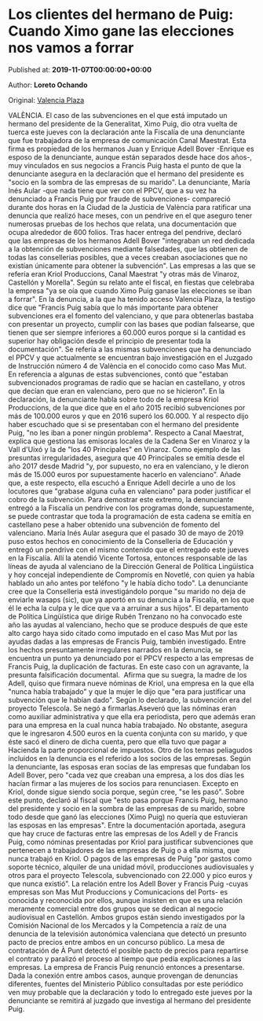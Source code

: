
# Los clientes del hermano de Puig: Cuando Ximo gane las elecciones nos vamos a forrar

Published at: **2019-11-07T00:00:00+00:00**

Author: **Loreto Ochando**

Original: [Valencia Plaza](https://valenciaplaza.com/los-clientes-hermano-puig-cuando-ximo-puig-gane-las-elecciones-nos-vamos-a-forrar)

VALÈNCIA. El caso de las subvenciones en el que está imputado un hermano del presidente de la Generalitat, Ximo Puig, dio otra vuelta de tuerca este jueves con la declaración ante la Fiscalía de una denunciante que fue trabajadora de la empresa de comunicación Canal Maestrat. Esta firma es propiedad de los hermanos Juan y Enrique Adell Bover -Enrique es esposo de la denunciante, aunque están separados desde hace dos años-, muy vinculados en sus negocios a Francis Puig hasta el punto de que la denunciante asegura en la declaración que el hermano del presidente es "socio en la sombra de las empresas de su marido".
La denunciante, María Inés Aular -que nada tiene que ver con el PPCV, que a su vez ha denunciado a Francis Puig por fraude de subvenciones- compareció durante dos horas en la Ciudad de la Justicia de València para ratificar una denuncia que realizó hace meses, con un pendrive en el que aseguro tener numerosas pruebas de los hechos que relata, una documentación que ocupa alrededor de 600 folios.
Tras hacer entrega del pendrive, declaró que las empresas de los hermanos Adell Bover "integraban un red dedicada a la obtención de subvenciones mediante falsedades, que las obtienen de todas las consellerias posibles, que a veces creaban asociaciones que no existían únicamente para obtener la subvención". Las empresas a las que se refería eran Kriol Produccions, Canal Maestrat "y otras más de Vinaroz, Castellón y Morella". Según su relato ante el fiscal, en fiestas que celebraba la empresa "ya se oía que cuando Ximo Puig ganase las elecciones se iban a forrar".
En la denuncia, a la que ha tenido acceso Valencia Plaza, la testigo dice que "Francis Puig sabía que lo más importante para obtener subvenciones era el fomento del valenciano, y que para obtenerlas bastaba con presentar un proyecto, cumplir con las bases que podían falsearse, que tienen que ser siempre inferiores a 60.000 euros porque si la cantidad es superior hay obligación desde el principio de presentar toda la documentación".
Se refería a las mismas subvenciones que ha denunciado el PPCV y que actualmente se encuentran bajo investigación en el Juzgado de Instrucción número 4 de València en el conocido como caso Mas Mut. En referencia a algunas de estas subvenciones, contó que "estaban subvencionados programas de radio que se hacían en castellano, y otros que decían que eran en valenciano, pero que no se hicieron".
En la declaración, la denunciante habla sobre todo de la empresa Kriol Produccions, de la que dice que en el año 2015 recibió subvenciones por más de 100.000 euros y que en 2016 superó los 60.000. Y al respecto dijo haber escuchado que si se presentaban con el hermano del presidente Puig, "no les iban a poner ningún problema".
Respecto a Canal Maestrat, explica que gestiona las emisoras locales de la Cadena Ser en Vinaroz y la Vall d'Uixó y la de "los 40 Principales" en Vinaroz. Como ejemplo de las presuntas irregularidades, asegura que 40 Principales se emitía desde el año 2017 desde Madrid "y, por supuesto, no era en valenciano, y le dieron más de 15.000 euros por supuestamente hacerlo en valenciano". Añade que, a este respecto, ella escuchó a Enrique Adell decirle a uno de los locutores que "grabase alguna cuña en valenciano" para poder justificar el cobro de la subvención. Para demostrar este extremo, la denunciante entregó a la Fiscalía un pendrive con los programas donde, supuestamente, se puede contrastar que toda la programación de esta cadena se emitía en castellano pese a haber obtenido una subvención de fomento del valenciano.
María Inés Aular asegura que el pasado 30 de mayo de 2019 puso estos hechos en conocimiento de la Conselleria de Educación y entregó un pendrive con el mismo contenido que el entregado este jueves en la Fiscalía. Allí la atendió Vicente Tortosa, entonces responsable de las líneas de ayuda al valenciano de la Dirección General de Política Lingüística y hoy concejal independiente de Compromís en Novetlé, con quien ya había hablado un año antes por teléfono "y le había dicho todo". La denunciante cree que la Conselleria está investigándolo porque "su marido no deja de enviarle wasaps (sic), que ya aportó en su denuncia a la Fiscalía, en los que él le echa la culpa y le dice que va a arruinar a sus hijos".
El departamento de Política Lingüística que dirige Rubén Trenzano no ha convocado este año las ayudas al valenciano, hecho que se produce después de que este alto cargo haya sido citado como imputado en el caso Mas Mut por las ayudas dadas a las empresas de Francis Puig, también investigado.
Entre los hechos presuntamente irregulares narrados en la denuncia, se encuentra un punto ya denunciado por el PPCV respecto a las empresas de Francis Puig, la duplicación de facturas. En este caso con un agravante, la presunta falsificación documental. 
Afirma que su suegra, la madre de los Adell, quiso que firmara nueve nóminas de Kriol, una empresa en la que ella "nunca había trabajado" y que la mujer le dijo que "era para justificar una subvención que le habían dado". Según lo declarado, la subvención era del proyecto Telescola. Se negó a firmarlas.Aseveró que las nóminas eran como auxiliar administrativa y que ella era periodista, pero que además eran para una empresa en la cual nunca había trabajado. No obstante, asegura que le ingresaron 4.500 euros en la cuenta conjunta con su marido, y que éste sacó el dinero de dicha cuenta, pero que ella tuvo que pagar a Hacienda la parte proporcional de impuestos.
Otro de los temas peliagudos incluidos en la denuncia es el referido a los socios de las empresas. Según la denunciante, las esposas eran socias de las empresas que fundaban los Adell Bover, pero "cada vez que creaban una empresa, a los dos días les hacían firmar a las mujeres de los socios para renunciasen. Excepto en Kriol, donde sigue siendo socia porque, según cree, "se les pasó". Sobre este punto, declaró al fiscal que "esto pasa porque Francis Puig, hermano del presidente y socio en la sombra de las empresas de su marido, sobre todo desde que ganó las elecciones (Ximo Puig) no quería que estuvieran las esposas en las empresas".
Entre la documentación aportada, asegura que hay cruce de facturas entre las empresas de los Adell y de Francis Puig, como nóminas presentadas por Kriol para justificar subvenciones que pertenecen a trabajadores de las empresas de Puig o a ella misma, que nunca trabajó en Kriol. O pagos de las empresas de Puig "por gastos como soporte técnico, alquiler de una unidad móvil, producciones audiovisuales y otros para el proyecto Telescola, subvencionado con 22.000 y pico euros y que nunca existió".
La relación entre los Adell Bover y Francis Puig -cuyas empresas son Mas Mut Produccions y Comunicacions del Ports- es conocida y reconocida por ellos, aunque insisten en que es una relación meramente comercial entre dos grupos que se dedican al negocio audiovisual en Castellón. Ambos grupos están siendo investigados por la Comisión Nacional de los Mercados y la Competencia a raíz de una denuncia de la televisión autonómica valenciana que detectó un presunto pacto de precios entre ambos en un concurso público. La mesa de contratación de À Punt detectó el posible pacto de precios para repartirse el contrato y paralizó el proceso al tiempo que pedía explicaciones a las empresas. La empresa de Francis Puig renunció entonces a presentarse.
Dada la conexión entre ambos casos, aunque provengan de denuncias diferentes, fuentes del Ministerio Público consultadas por este periódico ven muy probable que la declaración y todo lo entregado este jueves por la denunciante se remitirá al juzgado que investiga al hermano del presidente Puig.
